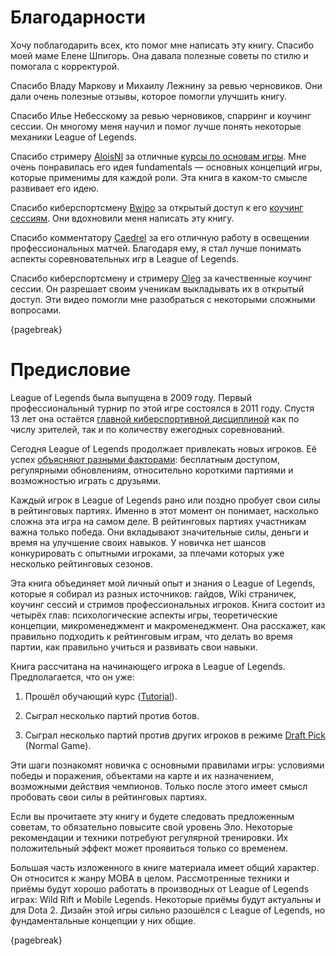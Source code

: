 # Благодарности

Хочу поблагодарить всех, кто помог мне написать эту книгу. Спасибо моей маме Елене Шпигорь. Она давала полезные советы по стилю и помогала с корректурой.

Спасибо Владу Маркову и Михаилу Лежнину за ревью черновиков. Они дали очень полезные отзывы, которое помогли улучшить книгу.

Спасибо Илье Небесскому за ревью черновиков, спарринг и коучинг сессии. Он многому меня научил и помог лучше понять некоторые механики League of Legends.

Спасибо стримеру [AloisNl](https://www.twitch.tv/alois_nl) за отличные [курсы по основам игры](https://aloisnl.com/the-fundamental-laning-course/). Мне очень понравилась его идея fundamentals — основных концепций игры, которые применимы для каждой роли. Эта книга в каком-то смысле развивает его идею.

Спасибо киберспортсмену [Bwipo](https://lol.fandom.com/wiki/Bwipo) за открытый доступ к его [коучинг сессиям](https://www.youtube.com/watch?v=fJ-C4PEk-9Y&list=PLO-puISV1uJLhELuQ1ad3ayP5A53OMgkB). Они вдохновили меня написать эту книгу.

Спасибо комментатору [Caedrel](https://lol.fandom.com/wiki/Caedrel) за его отличную работу в освещении профессиональных матчей. Благодаря ему, я стал лучше понимать аспекты соревновательных игр в League of Legends.

Спасибо киберспортсмену и стримеру [Oleg](https://lol.fandom.com/wiki/Oleg_(Oleg_Karkachev)) за качественные коучинг сессии. Он разрешает своим ученикам выкладывать их в открытый доступ. Эти видео помогли мне разобраться с некоторыми сложными вопросами.

{pagebreak}

# Предисловие

League of Legends была выпущена в 2009 году. Первый профессиональный турнир по этой игре состоялся в 2011 году. Спустя 13 лет она остаётся [главной киберспортивной дисциплиной](https://en.wikipedia.org/wiki/League_of_Legends_in_esports) как по числу зрителей, так и по количеству ежегодных соревнований.

Сегодня League of Legends продолжает привлекать новых игроков. Её успех [объясняют разными факторами](https://www.unrankedsmurfs.com/blog/why-is-league-of-legends-so-popular): бесплатным доступом, регулярными обновлениям, относительно короткими партиями и возможностью играть с друзьями.

Каждый игрок в League of Legends рано или поздно пробует свои силы в рейтинговых партиях. Именно в этот момент он понимает, насколько сложна эта игра на самом деле. В рейтинговых партиях участникам важна только победа. Они вкладывают значительные силы, деньги и время на улучшение своих навыков. У новичка нет шансов конкурировать с опытными игроками, за плечами которых уже несколько рейтинговых сезонов.

Эта книга объединяет мой личный опыт и знания о League of Legends, которые я собирал из разных источников: гайдов, Wiki страничек, коучинг сессий и стримов профессиональных игроков. Книга состоит из четырёх глав: психологические аспекты игры, теоретические концепции, микроменеджмент и макроменеджмент. Она расскажет, как правильно подходить к рейтинговым играм, что делать во время партии, как правильно учиться и развивать свои навыки.

Книга рассчитана на начинающего игрока в League of Legends. Предполагается, что он уже:

1. Прошёл обучающий курс ([Tutorial](https://leagueoflegends.fandom.com/wiki/Tutorial_(League_of_Legends))).

2. Сыграл несколько партий против ботов.

3. Сыграл несколько партий против других игроков в режиме [Draft Pick](https://leagueoflegends.fandom.com/wiki/Draft_Pick) (Normal Game).

Эти шаги познакомят новичка с основными правилами игры: условиями победы и поражения, объектами на карте и их назначением, возможными действия чемпионов. Только после этого имеет смысл пробовать свои силы в рейтинговых партиях.

Если вы прочитаете эту книгу и будете следовать предложенным советам, то обязательно повысите свой уровень Эло. Некоторые рекомендации и техники потребуют регулярной тренировки. Их положительный эффект может проявиться только со временем.

Большая часть изложенного в книге материала имеет общий характер. Он относится к жанру MOBA в целом. Рассмотренные техники и приёмы будут хорошо работать в производных от League of Legends играх: Wild Rift и Mobile Legends. Некоторые приёмы будут актуальны и для Dota 2. Дизайн этой игры сильно разошёлся с League of Legends, но фундаментальные концепции у них общие.

{pagebreak}
